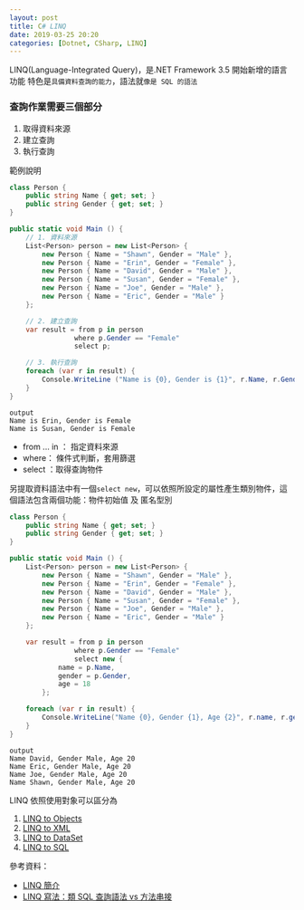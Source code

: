 ```yaml
---
layout: post
title: C# LINQ
date: 2019-03-25 20:20
categories: [Dotnet, CSharp, LINQ]
---
```


LINQ(Language-Integrated Query)，是.NET Framework 3.5 開始新增的語言功能
特色是`具備資料查詢的能力`，語法就`像是 SQL 的語法`

### 查詢作業需要三個部分

1. 取得資料來源
2. 建立查詢
3. 執行查詢

範例說明

```csharp
class Person {
    public string Name { get; set; }
    public string Gender { get; set; }
}

public static void Main () {
    // 1. 資料來源
    List<Person> person = new List<Person> {
        new Person { Name = "Shawn", Gender = "Male" },
        new Person { Name = "Erin", Gender = "Female" },
        new Person { Name = "David", Gender = "Male" },
        new Person { Name = "Susan", Gender = "Female" },
        new Person { Name = "Joe", Gender = "Male" },
        new Person { Name = "Eric", Gender = "Male" }
    };

    // 2. 建立查詢
    var result = from p in person
            	where p.Gender == "Female"
            	select p;

    // 3. 執行查詢
    foreach (var r in result) {
        Console.WriteLine ("Name is {0}, Gender is {1}", r.Name, r.Gender);
    }
}
```

```
output
Name is Erin, Gender is Female
Name is Susan, Gender is Female
```

- from ... in ： 指定資料來源
- where： 條件式判斷，套用篩選
- select ：取得查詢物件

另提取資料語法中有一個`select new`，可以依照所設定的屬性產生類別物件，這個語法包含兩個功能：物件初始值 及 匿名型別

```csharp
class Person {
    public string Name { get; set; }
    public string Gender { get; set; }
}

public static void Main () {
    List<Person> person = new List<Person> {
        new Person { Name = "Shawn", Gender = "Male" },
        new Person { Name = "Erin", Gender = "Female" },
        new Person { Name = "David", Gender = "Male" },
        new Person { Name = "Susan", Gender = "Female" },
        new Person { Name = "Joe", Gender = "Male" },
        new Person { Name = "Eric", Gender = "Male" }
    };

    var result = from p in person
            	where p.Gender == "Female"
            	select new {
			name = p.Name,
			gender = p.Gender,
			age = 18
		};

    foreach (var r in result) {
        Console.WriteLine("Name {0}, Gender {1}, Age {2}", r.name, r.gender, r.age);
    }
}
```

```
output
Name David, Gender Male, Age 20
Name Eric, Gender Male, Age 20
Name Joe, Gender Male, Age 20
Name Shawn, Gender Male, Age 20
```

LINQ 依照使用對象可以區分為

1. [LINQ to Objects](https://docs.microsoft.com/zh-tw/dotnet/csharp/programming-guide/concepts/linq/linq-to-objects)
2. [LINQ to XML](https://docs.microsoft.com/zh-tw/dotnet/csharp/programming-guide/concepts/linq/linq-to-xml)
3. [LINQ to DataSet](https://docs.microsoft.com/zh-tw/dotnet/framework/data/adonet/linq-to-dataset)
4. [LINQ to SQL](https://docs.microsoft.com/zh-tw/dotnet/framework/data/adonet/sql/linq/index)

參考資料：

- [LINQ 簡介](https://docs.microsoft.com/zh-tw/dotnet/csharp/programming-guide/concepts/linq/introduction-to-linq)
- [LINQ 寫法：類 SQL 查詢語法 vs 方法串接](https://blog.darkthread.net/blog/linq-sql-query-vs-methods/)
